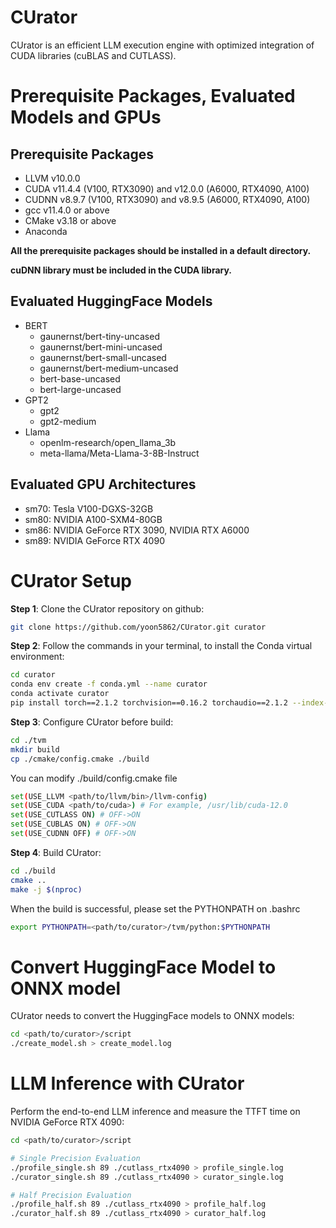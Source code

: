 
# CUrator
  CUrator is an efficient LLM execution engine with optimized integration of CUDA libraries (cuBLAS and CUTLASS).

# Prerequisite Packages, Evaluated Models and GPUs

## **Prerequisite Packages**
- LLVM v10.0.0
- CUDA v11.4.4 (V100, RTX3090) and v12.0.0 (A6000, RTX4090, A100)
- CUDNN v8.9.7 (V100, RTX3090) and v8.9.5 (A6000, RTX4090, A100)
- gcc v11.4.0 or above
- CMake v3.18 or above
- Anaconda

__All the prerequisite packages should be installed in a default directory.__


__cuDNN library must be included in the CUDA library.__


## **Evaluated HuggingFace Models**
* BERT
  * gaunernst/bert-tiny-uncased
  * gaunernst/bert-mini-uncased
  * gaunernst/bert-small-uncased
  * gaunernst/bert-medium-uncased
  * bert-base-uncased
  * bert-large-uncased
* GPT2
  * gpt2
  * gpt2-medium
* Llama
  * openlm-research/open_llama_3b
  * meta-llama/Meta-Llama-3-8B-Instruct

## **Evaluated GPU Architectures**
  - sm70: Tesla V100-DGXS-32GB
  - sm80: NVIDIA A100-SXM4-80GB
  - sm86: NVIDIA GeForce RTX 3090, NVIDIA RTX A6000
  - sm89: NVIDIA GeForce RTX 4090

# **CUrator Setup**

**Step 1**: Clone the CUrator repository on github:
```bash
git clone https://github.com/yoon5862/CUrator.git curator
```

**Step 2**: Follow the commands in your terminal, to install the Conda virtual environment:
```bash
cd curator
conda env create -f conda.yml --name curator
conda activate curator
pip install torch==2.1.2 torchvision==0.16.2 torchaudio==2.1.2 --index-url https://download.pytorch.org/whl/cu118
```

**Step 3**: Configure CUrator before build:
```bash
cd ./tvm
mkdir build
cp ./cmake/config.cmake ./build
```
You can modify ./build/config.cmake file
```bash
set(USE_LLVM <path/to/llvm/bin>/llvm-config)
set(USE_CUDA <path/to/cuda>) # For example, /usr/lib/cuda-12.0
set(USE_CUTLASS ON) # OFF->ON
set(USE_CUBLAS ON) # OFF->ON
set(USE_CUDNN OFF) # OFF->ON
```

**Step 4**: Build CUrator:
```bash
cd ./build
cmake ..
make -j $(nproc)
```
When the build is successful, please set the PYTHONPATH on .bashrc
```bash
export PYTHONPATH=<path/to/curator>/tvm/python:$PYTHONPATH
```



# **Convert HuggingFace Model to ONNX model**

CUrator needs to convert the HuggingFace models to ONNX models:
```bash
cd <path/to/curator>/script
./create_model.sh > create_model.log
```

# **LLM Inference with CUrator**
Perform the end-to-end LLM inference and measure the TTFT time on NVIDIA GeForce RTX 4090:
```bash
cd <path/to/curator>/script

# Single Precision Evaluation
./profile_single.sh 89 ./cutlass_rtx4090 > profile_single.log
./curator_single.sh 89 ./cutlass_rtx4090 > curator_single.log

# Half Precision Evaluation
./profile_half.sh 89 ./cutlass_rtx4090 > profile_half.log
./curator_half.sh 89 ./cutlass_rtx4090 > curator_half.log
```